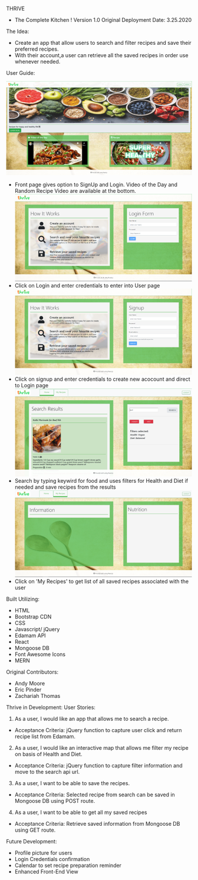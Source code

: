 THRIVE
- The Complete Kitchen !   Version 1.0 Original Deployment Date: 3.25.2020

The Idea:
- Create an app that allow users to search and filter recipes and save their preferred recipes.
- With their account,a user can retrieve all the saved recipes in order use whenever needed.

User Guide:


![Screen Shot](images/1_Start_Page.png)
- Front page gives option to SignUp and Login. Video of the Day and Random Recipe Video are available at the bottom.
![Screen Shot](images/2_Login_Page.png)
- Click on Login and enter credentials to enter into User page
![Screen Shot](images/3_Signup_Page.png)
- Click on signup and enter credentials to create new acocount and direct to Login page
![Screen Shot](images/4_UserPage.png)
- Search by typing keywird for food and uses filters for Health and Diet if needed and save recipes from the results
![Screen Shot](images/5_SavedUser_Recipe.png)
- Click on 'My Recipes' to get list of all saved recipes associated with the user


Built Utilizing:
- HTML 
- Bootstrap CDN
- CSS
- Javascript/ jQuery
- Edamam API
- React
- Mongoose DB
- Font Awesome Icons
- MERN

Original Contributors:
- Andy Moore
- Eric Pinder
- Zachariah Thomas

Thrive in Development:
User Stories: 
1. As a user, I would like an app that allows me to search a recipe. 
- Acceptance Criteria: jQuery function to capture user click and return recipe list from Edamam.
2. As a user, I would like an interactive map that allows me filter my recipe on basis of Health and Diet. 
- Acceptance Criteria: jQuery function to capture filter information and move to the search api url.
3. As a user, I want to be able to save the recipes. 
- Acceptance Criteria: Selected recipe from search can be saved in Mongoose DB using POST route.
4. As a user, I want to be able to get all my saved recipes 
- Acceptance Criteria: Retrieve saved information from Mongoose DB using GET route.


Future Development:
- Profile picture for users
- Login Credentials confirmation
- Calendar to set recipe preparation reminder
- Enhanced Front-End View
